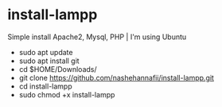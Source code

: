 # install-lampp
Simple install Apache2, Mysql, PHP | I'm using Ubuntu

- sudo apt update
- sudo apt install git
- cd $HOME/Downloads/
- git clone https://github.com/nashehannafii/install-lampp.git
- cd install-lampp
- sudo chmod +x install-lampp
